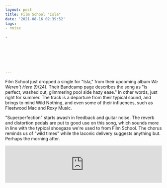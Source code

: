 ```yaml
---
layout: post
title: Film School "Isla"
date: '2021-08-16 02:39:52'
tags:
- noise

- 







---
```


Film School just dropped a single for "Isla," from their upcoming album _We Weren't Here_ (9/24). Their Bandcamp page describes the song as "is perfect, washed out, glimmering pool side hazy ease." In other words, just right for summer. The track is a departure from their typical sound, and brings to mind Wild Nothing, and even some of their influences, such as Fleetwood Mac and Roxy Music.

<!--kg-card-end: markdown-->

"Superperfection" starts awash in feedback and guitar noise. The reverb and distortion pedals are put to good use on this song, which sounds more in line with the typical shoegaze we're used to from Film School. The chorus reminds us of "wild times" while the laconic delivery suggests anything but. Perhaps the morning after.

<!--kg-card-begin: html--><iframe style="border: 0; width: 100%; height: 120px;" src="https://bandcamp.com/EmbeddedPlayer/album=3867019499/size=large/bgcol=333333/linkcol=ffffff/tracklist=false/artwork=small/transparent=true/" seamless><a href="https://filmschoolmusic.bandcamp.com/album/isla-superperfection">Isla / Superperfection by Film School</a></iframe><!--kg-card-end: html-->
